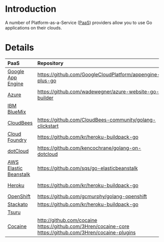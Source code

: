# Introduction

A number of Platform-as-a-Service ([PaaS](http://en.wikipedia.org/wiki/Platform_as_a_service)) providers allow you to use Go applications on their clouds.

# Details

| PaaS | Repository | Quickstart Guide |
|:-----|:-----------|:-----------------|
| [Google App Engine](http://developers.google.com/appengine/) | https://github.com/GoogleCloudPlatform/appengine-plus-go | https://developers.google.com/appengine/training/go-plus-appengine/ |
| [Azure](http://www.azure.com/) | https://github.com/wadewegner/azure-website-go-builder | http://www.wadewegner.com/2015/01/creating-a-go-site-extension-and-resource-template-for-azure/ |
| [IBM BlueMix](http://www.ibm.com/bluemix) |            | http://www.ibm.com/developerworks/cloud/library/cl-bluemix-go-app/ |
| [CloudBees](http://www.cloudbees.com) | https://github.com/CloudBees-community/golang-clickstart |                  |
| [Cloud Foundry](http://www.cloudfoundry.com/) | https://github.com/kr/heroku-buildpack-go | http://catdevrandom.me/blog/2013/05/16/buildpacks-in-cloud-foundry-v2/ |
| [dotCloud](http://www.dotcloud.com) | https://github.com/kencochrane/golang-on-dotcloud |  |
| [AWS Elastic Beanstalk](https://aws.amazon.com/en/elasticbeanstalk/) | https://github.com/sqs/go-elasticbeanstalk |                  |
| [Heroku](http://www.heroku.com) | https://github.com/kr/heroku-buildpack-go | http://mmcgrana.github.com/2012/09/getting-started-with-go-on-heroku.html |
| [OpenShift](http://openshift.redhat.com) | https://github.com/gcmurphy/golang-openshift |                  |
| [Stackato](http://www.activestate.com/stackato) | https://github.com/kr/heroku-buildpack-go | http://docs.stackato.com/user/deploy/languages/go.html |
| [Tsuru](http://www.tsuru.io/) |            | http://docs.tsuru.io/en/latest/apps/quickstart/go.html |
| [Cocaine](http://tech.yandex.com/cocaine/) | http://github.com/cocaine https://github.com/3Hren/cocaine-core https://github.com/3Hren/cocaine-plugins           | https://github.com/cocaine/cocaine-vagrant https://github.com/3Hren/cocaine-core |
